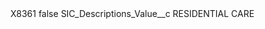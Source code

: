 <?xml version="1.0" encoding="UTF-8"?>
<CustomMetadata xmlns="http://soap.sforce.com/2006/04/metadata" xmlns:xsi="http://www.w3.org/2001/XMLSchema-instance" xmlns:xsd="http://www.w3.org/2001/XMLSchema">
    <label>X8361</label>
    <protected>false</protected>
    <values>
        <field>SIC_Descriptions_Value__c</field>
        <value xsi:type="xsd:string">RESIDENTIAL CARE</value>
    </values>
</CustomMetadata>
